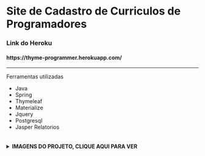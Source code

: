 # Site de Cadastro de Curriculos de Programadores

<h3> Link do Heroku </h3>
<h4> https://thyme-programmer.herokuapp.com/ </h4>

<hr>
 <p>Ferramentas utilizadas</p>
        <ul>
  <li>Java</li>
  <li>Spring</li>
  <li>Thymeleaf</li>
  <li>Materialize</li>
  <li>Jquery</li>
  <li>Postgresql</li>
  <li>Jasper Relatorios</li>
        </ul>
        ﾠ
        <details>
    <br>
    <summary><b>IMAGENS DO PROJETO, CLIQUE AQUI PARA VER </b></summary>
 

  <h1 align="center"> DESKTOP </h3>
         ﾠﾠ
     <p align="center"> Menu </p>ﾠ
 
![Menu](https://user-images.githubusercontent.com/84048306/131927945-4acc45be-c0a4-4367-9c72-33b4e3282021.png)
     <p align="center"> Login </p>
 
 ![Pagina de Login](https://user-images.githubusercontent.com/84048306/131928175-c52660d6-6b6c-46af-ae07-98ade4d5da49.png)
     <p align="center"> Editar Usuário </p>
   
   ![Editar Usuario](https://user-images.githubusercontent.com/84048306/131927472-d1d472db-00c4-4c21-b23c-53e3fb8e01b2.png)
     <p align="center"> Informações e Telefone </p>
    ﾠ
    ![Informações e Telefone](https://user-images.githubusercontent.com/84048306/131927493-72d9fc05-11ae-4517-b774-100082309075.png)
     <p align="center"> Layout Funcionario </p>

  ![Layout Funcionario](https://user-images.githubusercontent.com/84048306/131928430-eab99167-2887-4595-97dd-04021bd5110d.png)
     <p align="center">Pesquisar por nome </p>

![Pesquisa por nome](https://user-images.githubusercontent.com/84048306/131928279-b6de3003-cc0e-4828-aace-33da402a4791.png)
     <p align="center"> Cadastro de Funcionario </p>
  
![Cadastro de Funcionariuo](https://user-images.githubusercontent.com/84048306/131927386-d4b99217-f799-4187-ad85-86662811c583.png)
     <p align="center"> Download de Curriculo </p>
 
 ![Download Curriculo](https://user-images.githubusercontent.com/84048306/131927431-5d07bcc8-472d-4014-bbc5-5bbe03e569fa.png)
     <p align="center"> Relatório </p>
 
   ![Download Relatório](https://user-images.githubusercontent.com/84048306/131927466-024a2a3a-4026-4835-961f-37a1722842f8.png)
 
  ![Download de Relatorio](https://user-images.githubusercontent.com/84048306/131927446-22509115-d387-49b1-af12-1676571fc19a.png)

  #
  <h1 align="center"> MOBILE </h3>
   <p align="center">Menu</p>
 
 ![Menu](https://user-images.githubusercontent.com/84048306/131929183-8cdce83a-f5ab-4cb0-b3c6-c84a20dd8a25.png)

   <p align="center">Login</p>
 
 ![Login](https://user-images.githubusercontent.com/84048306/131929201-a96bef00-711b-4218-b371-6bb04f38b2cf.png)

   <p align="center">Cadastro</p>
 
 ![Cadastro](https://user-images.githubusercontent.com/84048306/131929213-c147aef8-1de2-4f3a-a40a-c1d4335592f5.png)

   <p align="center">Editar</p>
 
 ![Editar](https://user-images.githubusercontent.com/84048306/131929229-692b8d6b-f4e0-4964-bd62-4acba5779576.png)

   <p align="center">Box</p>
 
 ![Data](https://user-images.githubusercontent.com/84048306/131929244-bb0632f7-3175-4a1f-8ad8-ff61c6b2029c.png)
 
 ![Profissao](https://user-images.githubusercontent.com/84048306/131929248-35464ea2-b1c6-413c-9d39-421786d87641.png)

   <p align="center">Informação e Telefone </p>
 
 ![Informacao Telefone](https://user-images.githubusercontent.com/84048306/131929266-90025a02-85d2-4dc4-8e59-dbc88f0e4dab.png)

   <p align="center">Layout Funcionario</p>
 
 ![Layour Funcionario](https://user-images.githubusercontent.com/84048306/131929290-5e1642c8-3609-469e-a2b2-3aefca8f91e1.png)
 
   <p align="center">Download Curriculo</p>
 
 ![Download Curriculo](https://user-images.githubusercontent.com/84048306/131929342-2fd04cfa-6bb9-41e6-b13f-529de74ddc7c.png)

   <p align="center">Download Relatório</p>
 
 ![Relatorio](https://user-images.githubusercontent.com/84048306/131929321-6f3fcb80-a42f-4bdd-9337-2725ebaafd86.png)

 
  <hr>


 
  
  </details>
